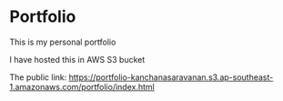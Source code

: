 # Portfolio
This is my personal portfolio

I have hosted this in AWS S3 bucket 

The public link:
https://portfolio-kanchanasaravanan.s3.ap-southeast-1.amazonaws.com/portfolio/index.html
